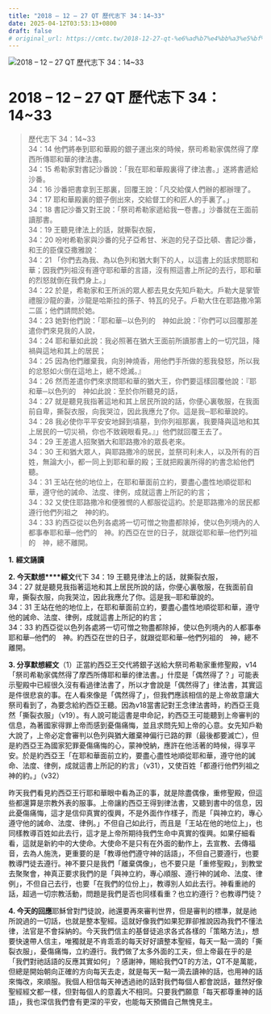 ```yaml
---
title: "2018 – 12 – 27 QT 歷代志下 34：14~33"
date: 2025-04-12T03:53:13+0800
draft: false
# original_url: https://cmtc.tw/2018-12-27-qt-%e6%ad%b7%e4%bb%a3%e5%bf%97%e4%b8%8b-34%ef%bc%9a1433
---
```


![2018 – 12 – 27 QT 歷代志下 34：14\~33](/images/qt.jpg   "2018 – 12 – 27 QT 歷代志下 34：14\~33")

# 2018 – 12 – 27 QT 歷代志下 34：14\~33

> 歷代志下 34：14\~33  
> 34：14 他們將奉到耶和華殿的銀子運出來的時候，祭司希勒家偶然得了摩西所傳耶和華的律法書。  
> 34：15 希勒家對書記沙番說：「我在耶和華殿裏得了律法書。」遂將書遞給沙番。  
> 34：16 沙番把書拿到王那裏，回覆王說：「凡交給僕人們辦的都辦理了。  
> 34：17 耶和華殿裏的銀子倒出來，交給督工的和匠人的手裏了。」  
> 34：18 書記沙番又對王說：「祭司希勒家遞給我一卷書。」沙番就在王面前讀那書。  
> 34：19 王聽見律法上的話，就撕裂衣服，  
> 34：20 吩咐希勒家與沙番的兒子亞希甘、米迦的兒子亞比頓、書記沙番，和王的臣僕亞撒雅說：  
> 34：21 「你們去為我、為以色列和猶大剩下的人，以這書上的話求問耶和華；因我們列祖沒有遵守耶和華的言語，沒有照這書上所記的去行，耶和華的烈怒就倒在我們身上。」  
> 34：22 於是，希勒家和王所派的眾人都去見女先知戶勒大。戶勒大是掌管禮服沙龍的妻，沙龍是哈斯拉的孫子、特瓦的兒子。戶勒大住在耶路撒冷第二區；他們請問於她。  
> 34：23 她對他們說：「耶和華─以色列的　神如此說：『你們可以回覆那差遣你們來見我的人說，  
> 34：24 耶和華如此說：我必照著在猶大王面前所讀那書上的一切咒詛，降禍與這地和其上的居民；  
> 34：25 因為他們離棄我，向別神燒香，用他們手所做的惹我發怒，所以我的忿怒如火倒在這地上，總不熄滅。』  
> 34：26 然而差遣你們來求問耶和華的猶大王，你們要這樣回覆他說：『耶和華─以色列的　神如此說：至於你所聽見的話，  
> 34：27 就是聽見我指著這地和其上居民所說的話，你便心裏敬服，在我面前自卑，撕裂衣服，向我哭泣，因此我應允了你。這是我─耶和華說的。  
> 34：28 我必使你平平安安地歸到墳墓，到你列祖那裏，我要降與這地和其上居民的一切災禍，你也不致親眼看見。』」他們就回覆王去了。  
> 34：29 王差遣人招聚猶大和耶路撒冷的眾長老來。  
> 34：30 王和猶大眾人，與耶路撒冷的居民，並祭司利未人，以及所有的百姓，無論大小，都一同上到耶和華的殿；王就把殿裏所得的約書念給他們聽。  
> 34：31 王站在他的地位上，在耶和華面前立約，要盡心盡性地順從耶和華，遵守他的誡命、法度、律例，成就這書上所記的約言；  
> 34：32 又使住耶路撒冷和便雅憫的人都服從這約。於是耶路撒冷的居民都遵行他們列祖之　神的約。  
> 34：33 約西亞從以色列各處將一切可憎之物盡都除掉，使以色列境內的人都事奉耶和華─他們的　神。約西亞在世的日子，就跟從耶和華─他們列祖的　神，總不離開。

**1.** **經文誦讀**

**2. 今天默想****經文**代下 34：19 王聽見律法上的話，就撕裂衣服，  
34：27 就是聽見我指著這地和其上居民所說的話，你便心裏敬服，在我面前自卑，撕裂衣服，向我哭泣，因此我應允了你。這是我─耶和華說的。  
34：31 王站在他的地位上，在耶和華面前立約，要盡心盡性地順從耶和華，遵守他的誡命、法度、律例，成就這書上所記的約言；  
34：33 約西亞從以色列各處將一切可憎之物盡都除掉，使以色列境內的人都事奉耶和華─他們的　神。約西亞在世的日子，就跟從耶和華─他們列祖的　神，總不離開。

**3. 分享默想經文**（1）正當約西亞王交代將銀子送給大祭司希勒家重修聖殿，v14「祭司希勒家偶然得了摩西所傳耶和華的律法書。」什麼是「偶然得了？」可能表示聖殿中已經很久沒有看過律法書了，所以才會說是「偶然得了」律法書，其實這是件很悲哀的事。在人看來像是「偶然得了」，但我們應該相信的是上帝故意讓大祭司看到了，為要念給約西亞王聽。因為v18當書記對王念律法書時，約西亞王竟然「撕裂衣服」（v19）。有人說可能這書是申命記，約西亞王可能聽到上帝審判的信息，為著國家得罪上帝而感到憂傷痛悔，並且求問先知上帝的心意。女先知戶勒大說了，上帝必定會審判以色列與猶大離棄神偏行已路的罪（最後都要滅亡），但是約西亞王為國家犯罪憂傷痛悔的心，蒙神悅納，應許在他活著的時候，得享平安。於是約西亞王「在耶和華面前立約，要盡心盡性地順從耶和華，遵守他的誡命、法度、律例，成就這書上所記的約言」（v31），又使百姓「都遵行他們列祖之神的約。」（v32）

昨天我們看見約西亞王行耶和華眼中看為正的事，就是除盡偶像，重修聖殿，但這些都還算是宗教外表的服事。上帝讓約西亞王得到律法書，又聽到書中的信息，因此憂傷痛悔，這才是信仰真實的復興，不是外面作作樣子，而是「與神立約，專心遵守他的誡命、法度、律例。」不但自己如此行，而且是「王站在他的地位上」，也同樣教導百姓如此去行，這才是上帝所期待我們生命中真實的復興。如果仔細看看，這就是新約中的大使命。大使命不是只有在外面的動作上，去宣教、去傳福音，去為人施洗，更重要的是「教導他們遵守神的話語」，不但自己要遵行，也要教導門徒去遵行。神不要只是我們「離棄偶像」，也不要只是「重修聖殿」，到教堂去聚聚會，神真正要求我們的是「與神立約，專心順服、遵行神的誡命、法度、律例」，不但自己去行，也要「在我們的位份上」，教導別人如此去行。神看重祂的話，超過一切宗教活動，問題是我們是否也同樣看重？也立約遵行？也教導門徒？

**4. 今天的回應**耶穌曾對門徒說，祂還要再來審判世界，但是審判的標準，就是祂所說過的一切話，也就是整本聖經。這就好像我們如果犯罪卻推說因為我們不懂法律，法官是不會採納的。今天我們信主的基督徒追求各式各樣的「策略方法」，想要快速帶人信主，唯獨就是不肯乖乖的每天好好讀整本聖經，每天一點一滴的「撕裂衣服」，憂傷痛悔，立約遵行。我們做了太多外面的工夫，但上帝最在乎的是「我們對祂話語的反應其實如何」？感謝神，賜給我們QT的方法，QT不是萬能，但總是開始朝向正確的方向每天去走，就是每天一點一滴去讀神的話，也用神的話來悔改，來順服。我個人相信每天神透過祂的話對我們每個人都會說話，雖然好像聖經經文都一樣，但對每個人的意義大不相同。只要我們願意「每天都尊重神的話語」，我也深信我們會有更深的平安，也能每天預備自己無愧見主。